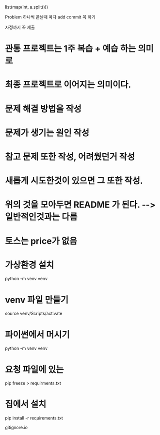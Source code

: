 list(map(int, a.split()))


Problem 하나씩 끝날때 마다 
add 
commit 꼭 하기

자정까지 꼭 제출


# 관통 프로젝트는 1주 복습 + 예습 하는 의미로
# 최종 프로젝트로 이어지는 의미이다.

# 문제 해결 방법을 작성
# 문제가 생기는 원인 작성
# 참고 문제 또한 작성, 어려웠던거 작성
# 새롭게 시도한것이 있으면 그 또한 작성.

# 위의 것을 모아두면 README 가 된다. --> 일반적인것과는 다름

# 토스는 price가 없음


# 가상환경 설치
python -m venv venv

# venv 파일 만들기
source venv/Scripts/activate

# 파이썬에서 머시기
python -m venv venv

# 요청 파일에 있는  
pip freeze > requirments.txt

# 집에서 설치
pip install -r requirements.txt

gitignore.io
